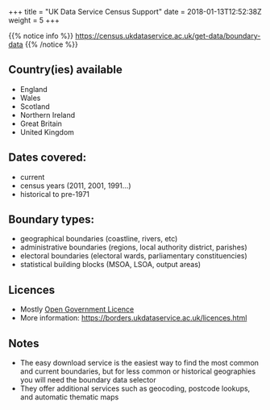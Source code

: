 +++
title = "UK Data Service Census Support"
date =  2018-01-13T12:52:38Z
weight = 5
+++

{{% notice info %}}
https://census.ukdataservice.ac.uk/get-data/boundary-data
{{% /notice %}}

## Country(ies) available

- England
- Wales
- Scotland
- Northern Ireland
- Great Britain
- United Kingdom

## Dates covered:

- current
- census years (2011, 2001, 1991...)
- historical to pre-1971

## Boundary types:

- geographical boundaries (coastline, rivers, etc)
- administrative boundaries (regions, local authority district, parishes)
- electoral boundaries (electoral wards, parliamentary constituencies)
- statistical building blocks (MSOA, LSOA, output areas)

## Licences

- Mostly [Open Government Licence](http://www.nationalarchives.gov.uk/doc/open-government-licence/version/3/)
- More information: https://borders.ukdataservice.ac.uk/licences.html

## Notes

- The easy download service is the easiest way to find the most common and current boundaries, but for less common or historical geographies you will need the boundary data selector
- They offer additional services such as geocoding, postcode lookups, and automatic thematic maps
